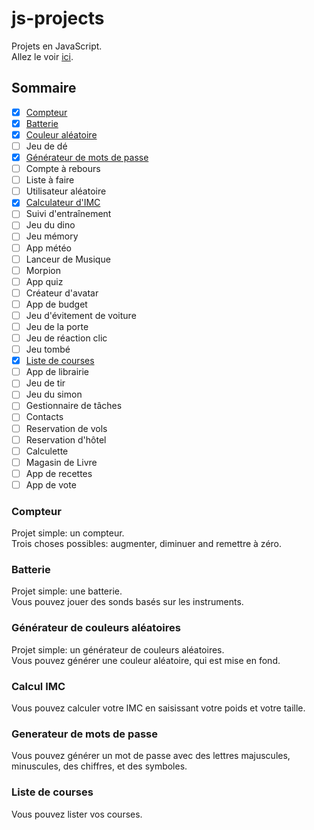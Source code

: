 # js-projects

Projets en JavaScript.  
Allez le voir [ici](https://clemix37.github.io/js-projects/).

## Sommaire

- [X] [Compteur](https://github.com/Clemix37/js-projects/blob/main/languages/README-FR.md#compteur)  
- [X] [Batterie](https://github.com/Clemix37/js-projects/blob/main/languages/README-FR.md#batterie)  
- [X] [Couleur aléatoire](https://github.com/Clemix37/js-projects/blob/main/languages/README-FR.md#g%C3%A9n%C3%A9rateur-de-couleurs-al%C3%A9atoires)  
- [ ] Jeu de dé
- [X] [Générateur de mots de passe](https://github.com/Clemix37/js-projects/blob/main/languages/README-FR.md#generateur-de-mots-de-passe)
- [ ] Compte à rebours
- [ ] Liste à faire
- [ ] Utilisateur aléatoire
- [X] [Calculateur d'IMC](https://github.com/Clemix37/js-projects/blob/main/languages/README-FR.md#calcul-imc)  
- [ ] Suivi d'entraînement
- [ ] Jeu du dino
- [ ] Jeu mémory
- [ ] App météo
- [ ] Lanceur de Musique
- [ ] Morpion
- [ ] App quiz
- [ ] Créateur d'avatar
- [ ] App de budget
- [ ] Jeu d'évitement de voiture
- [ ] Jeu de la porte
- [ ] Jeu de réaction clic
- [ ] Jeu tombé
- [X] [Liste de courses](https://github.com/Clemix37/js-projects/blob/main/languages/README-FR.md#liste-de-courses)
- [ ] App de librairie
- [ ] Jeu de tir
- [ ] Jeu du simon
- [ ] Gestionnaire de tâches
- [ ] Contacts
- [ ] Reservation de vols
- [ ] Reservation d'hôtel
- [ ] Calculette
- [ ] Magasin de Livre
- [ ] App de recettes
- [ ] App de vote

### Compteur

Projet simple: un compteur.  
Trois choses possibles: augmenter, diminuer and remettre à zéro.  

### Batterie

Projet simple: une batterie.  
Vous pouvez jouer des sonds basés sur les instruments.  

### Générateur de couleurs aléatoires

Projet simple: un générateur de couleurs aléatoires.  
Vous pouvez générer une couleur aléatoire, qui est mise en fond.  

### Calcul IMC

Vous pouvez calculer votre IMC en saisissant votre poids et votre taille.  

### Generateur de mots de passe

Vous pouvez générer un mot de passe avec des lettres majuscules, minuscules, des chiffres, et des symboles.

### Liste de courses

Vous pouvez lister vos courses.
